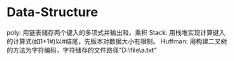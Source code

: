 # Data-Structure
poly: 用链表储存两个键入的多项式并输出和，乘积
Stack: 用栈堆实现计算键入的计算式(如1+1#)以#结尾，先版本对数据大小有限制。
Huffman: 用构建二叉树的方法为字符编码，字符储存的文件路径"D:\\file\\a.txt"
